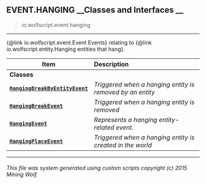## EVENT.HANGING __Classes and Interfaces __

>io.wolfscript.event.hanging

---

{@link io.wolfscript.event.Event Events} relating to {@link io.wolfscript.entity.Hanging entities that hang}.

Item | Description   
--- | :--- 
__Classes__|
__[`HangingBreakByEntityEvent`](HangingBreakByEntityEvent.md)__ | _Triggered when a hanging entity is removed by an entity_ 
__[`HangingBreakEvent`](HangingBreakEvent.md)__ | _Triggered when a hanging entity is removed_ 
__[`HangingEvent`](HangingEvent.md)__ | _Represents a hanging entity-related event._ 
__[`HangingPlaceEvent`](HangingPlaceEvent.md)__ | _Triggered when a hanging entity is created in the world_ 



---



###### This file was system generated using custom scripts copyright (c) 2015 Mining Wolf.
	

